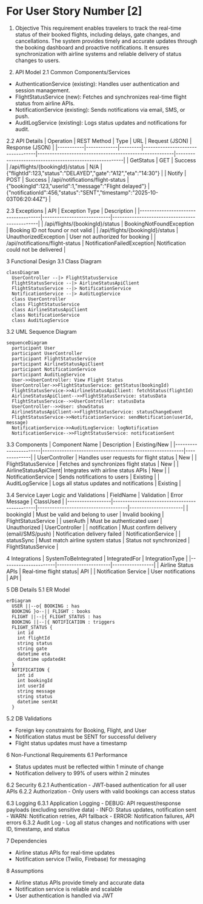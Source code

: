 # For User Story Number [2]
1. Objective
This requirement enables travelers to track the real-time status of their booked flights, including delays, gate changes, and cancellations. The system provides timely and accurate updates through the booking dashboard and proactive notifications. It ensures synchronization with airline systems and reliable delivery of status changes to users.

2. API Model
  2.1 Common Components/Services
  - AuthenticationService (existing): Handles user authentication and session management.
  - FlightStatusService (new): Fetches and synchronizes real-time flight status from airline APIs.
  - NotificationService (existing): Sends notifications via email, SMS, or push.
  - AuditLogService (existing): Logs status updates and notifications for audit.

  2.2 API Details
| Operation | REST Method | Type    | URL                              | Request (JSON)                                         | Response (JSON)                                         |
|-----------|-------------|---------|----------------------------------|--------------------------------------------------------|--------------------------------------------------------|
| GetStatus | GET         | Success | /api/flights/{bookingId}/status  | N/A                                                   | {"flightId":123,"status":"DELAYED","gate":"A12","eta":"14:30"} |
| Notify    | POST        | Success | /api/notifications/flight-status | {"bookingId":123,"userId":1,"message":"Flight delayed"} | {"notificationId":456,"status":"SENT","timestamp":"2025-10-03T06:20:44Z"} |

  2.3 Exceptions
| API                                 | Exception Type             | Description                                   |
|-------------------------------------|----------------------------|-----------------------------------------------|
| /api/flights/{bookingId}/status     | BookingNotFoundException   | Booking ID not found or not valid             |
| /api/flights/{bookingId}/status     | UnauthorizedException      | User not authorized for booking               |
| /api/notifications/flight-status    | NotificationFailedException| Notification could not be delivered           |

3 Functional Design
  3.1 Class Diagram
```mermaid
classDiagram
  UserController --|> FlightStatusService
  FlightStatusService --|> AirlineStatusApiClient
  FlightStatusService --|> NotificationService
  NotificationService --|> AuditLogService
  class UserController
  class FlightStatusService
  class AirlineStatusApiClient
  class NotificationService
  class AuditLogService
```

  3.2 UML Sequence Diagram
```mermaid
sequenceDiagram
  participant User
  participant UserController
  participant FlightStatusService
  participant AirlineStatusApiClient
  participant NotificationService
  participant AuditLogService
  User->>UserController: View Flight Status
  UserController->>FlightStatusService: getStatus(bookingId)
  FlightStatusService->>AirlineStatusApiClient: fetchStatus(flightId)
  AirlineStatusApiClient-->>FlightStatusService: statusData
  FlightStatusService-->>UserController: statusData
  UserController-->>User: showStatus
  AirlineStatusApiClient->>FlightStatusService: statusChangeEvent
  FlightStatusService->>NotificationService: sendNotification(userId, message)
  NotificationService->>AuditLogService: logNotification
  NotificationService-->>FlightStatusService: notificationSent
```

  3.3 Components
| Component Name         | Description                                              | Existing/New |
|-----------------------|----------------------------------------------------------|--------------|
| UserController        | Handles user requests for flight status                  | New          |
| FlightStatusService   | Fetches and synchronizes flight status                   | New          |
| AirlineStatusApiClient| Integrates with airline status APIs                      | New          |
| NotificationService   | Sends notifications to users                             | Existing     |
| AuditLogService       | Logs all status updates and notifications                | Existing     |

  3.4 Service Layer Logic and Validations
| FieldName        | Validation                                   | Error Message                       | ClassUsed            |
|------------------|----------------------------------------------|-------------------------------------|----------------------|
| bookingId        | Must be valid and belong to user             | Invalid booking                     | FlightStatusService  |
| userAuth         | Must be authenticated user                   | Unauthorized                        | UserController       |
| notification     | Must confirm delivery (email/SMS/push)       | Notification delivery failed        | NotificationService  |
| statusSync       | Must match airline system status             | Status not synchronized             | FlightStatusService  |

4 Integrations
| SystemToBeIntegrated | IntegratedFor         | IntegrationType |
|----------------------|----------------------|-----------------|
| Airline Status APIs  | Real-time flight status| API            |
| Notification Service | User notifications    | API             |

5 DB Details
  5.1 ER Model
```mermaid
erDiagram
  USER ||--o{ BOOKING : has
  BOOKING }o--|| FLIGHT : books
  FLIGHT ||--|{ FLIGHT_STATUS : has
  BOOKING ||--|{ NOTIFICATION : triggers
  FLIGHT_STATUS {
    int id
    int flightId
    string status
    string gate
    datetime eta
    datetime updatedAt
  }
  NOTIFICATION {
    int id
    int bookingId
    int userId
    string message
    string status
    datetime sentAt
  }
```

  5.2 DB Validations
- Foreign key constraints for Booking, Flight, and User
- Notification status must be SENT for successful delivery
- Flight status updates must have a timestamp

6 Non-Functional Requirements
  6.1 Performance
  - Status updates must be reflected within 1 minute of change
  - Notification delivery to 99% of users within 2 minutes

  6.2 Security
    6.2.1 Authentication
    - JWT-based authentication for all user APIs
    6.2.2 Authorization
    - Only users with valid bookings can access status

  6.3 Logging
    6.3.1 Application Logging
    - DEBUG: API request/response payloads (excluding sensitive data)
    - INFO: Status updates, notification sent
    - WARN: Notification retries, API fallback
    - ERROR: Notification failures, API errors
    6.3.2 Audit Log
    - Log all status changes and notifications with user ID, timestamp, and status

7 Dependencies
- Airline status APIs for real-time updates
- Notification service (Twilio, Firebase) for messaging

8 Assumptions
- Airline status APIs provide timely and accurate data
- Notification service is reliable and scalable
- User authentication is handled via JWT
